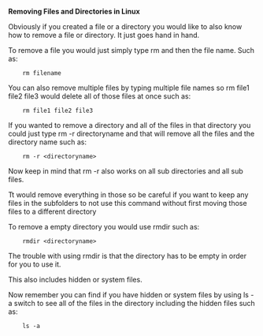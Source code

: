 <strong>Removing Files and Directories in Linux</strong>

Obviously if you created a file or a directory you would like to also know how to remove a file or directory.
It just goes hand in hand.

To remove a file you would just simply type rm and then the file name. Such as:
```
    rm filename
```

You can also remove multiple files by typing multiple file names so 
rm file1 file2 file3 would delete all of those files at once such as:
```
    rm file1 file2 file3
```

If you wanted to remove a directory and all of the files in that directory you could just type 
rm -r directoryname and that will remove all the files and the directory name such as:
```
    rm -r <directoryname>
```
Now keep in mind that rm -r <directoryname> also works on all sub directories and all sub files.

Tt would remove everything in those so be careful if you want to keep any files in the subfolders to not use this command without first moving those files to a different directory

To remove a empty directory you would use rmdir such as:
```
    rmdir <directoryname>
```

The trouble with using rmdir is that the directory has to be empty in order for you to use it.

This also includes hidden or system files.

Now remember you can find if you have hidden or system files by using ls -a switch to see all of the files in the directory including the hidden files such as:
```
    ls -a
```

